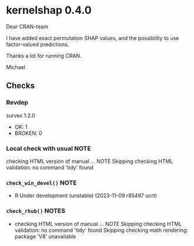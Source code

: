 # kernelshap 0.4.0

Dear CRAN-team

I have added exact permutation SHAP values, and the possibility to use factor-valued predictions.

Thanks a lot for running CRAN.

Michael

## Checks

### Revdep

survex 1.2.0                                                                             
- OK: 1
- BROKEN: 0

### Local check with usual NOTE

checking HTML version of manual ... NOTE
  Skipping checking HTML validation: no command 'tidy' found
  
### `check_win_devel()` NOTE

- R Under development (unstable) (2023-11-09 r85497 ucrt)

### `check_rhub()` NOTES

* checking HTML version of manual ... NOTE
Skipping checking HTML validation: no command 'tidy' found
Skipping checking math rendering: package 'V8' unavailable

